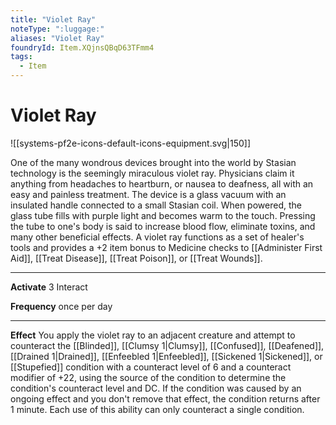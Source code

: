 ```yaml
---
title: "Violet Ray"
noteType: ":luggage:"
aliases: "Violet Ray"
foundryId: Item.XQjnsQBqD63TFmm4
tags:
  - Item
---
```


# Violet Ray
![[systems-pf2e-icons-default-icons-equipment.svg|150]]

One of the many wondrous devices brought into the world by Stasian technology is the seemingly miraculous violet ray. Physicians claim it anything from headaches to heartburn, or nausea to deafness, all with an easy and painless treatment. The device is a glass vacuum with an insulated handle connected to a small Stasian coil. When powered, the glass tube fills with purple light and becomes warm to the touch. Pressing the tube to one's body is said to increase blood flow, eliminate toxins, and many other beneficial effects. A violet ray functions as a set of healer's tools and provides a +2 item bonus to Medicine checks to [[Administer First Aid]], [[Treat Disease]], [[Treat Poison]], or [[Treat Wounds]].

* * *

**Activate** 3 Interact

**Frequency** once per day

* * *

**Effect** You apply the violet ray to an adjacent creature and attempt to counteract the [[Blinded]], [[Clumsy 1|Clumsy]], [[Confused]], [[Deafened]], [[Drained 1|Drained]], [[Enfeebled 1|Enfeebled]], [[Sickened 1|Sickened]], or [[Stupefied]] condition with a counteract level of 6 and a counteract modifier of +22, using the source of the condition to determine the condition's counteract level and DC. If the condition was caused by an ongoing effect and you don't remove that effect, the condition returns after 1 minute. Each use of this ability can only counteract a single condition.
